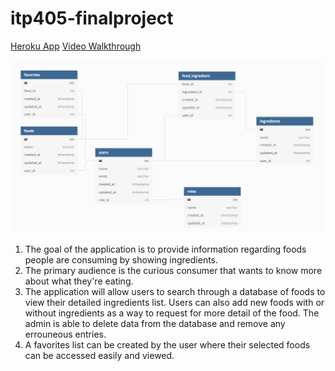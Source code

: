 # itp405-finalproject
[Heroku App](https://arminsad-finalprojectapp.herokuapp.com)
[Video Walkthrough](https://drive.google.com/file/d/13JbuTB1pBskwKn81svmrvlrZ-gsVfu2F/view?usp=sharing)

![Database Diagram](diagram.png)
1. The goal of the application is to provide information regarding foods people are consuming by showing ingredients.
2. The primary audience is the curious consumer that wants to know more about what they're eating.
3. The application will allow users to search through a database of foods to view their detailed ingredients list. Users can also add new foods with or without ingredients as a way to request for more detail of the food. The admin is able to delete data from the database and remove any errouneous entries.
4. A favorites list can be created by the user where their selected foods can be accessed easily and viewed.
